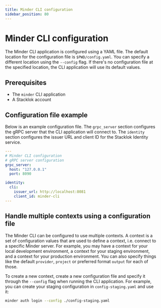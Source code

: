 ```yaml
---
title: Minder CLI configuration
sidebar_position: 80
---
```


# Minder CLI configuration

The Minder CLI application is configured using a YAML file. The default location for the configuration file
is `$PWD/config.yaml`. You can specify a different location using the `--config` flag. If there's no configuration 
file at the specified location, the CLI application will use its default values.

## Prerequisites

* The `minder` CLI application
* A Stacklok account

## Configuration file example

Below is an example configuration file. The `grpc_server` section configures the gRPC server that the CLI
application will connect to. The `identity` section configures the issuer URL and client ID for the
Stacklok Identity service.

```yaml
---
# Minder CLI configuration
# gRPC server configuration
grpc_server:
  host: "127.0.0.1"
  port: 8090

identity:
  cli:
    issuer_url: http://localhost:8081
    client_id: minder-cli
---
```

## Handle multiple contexts using a configuration file 

The Minder CLI can be configured to use multiple contexts. A context is a set of configuration values that
are used to define a context, i.e. connect to a specific Minder server. For example, you may have a context for your local
development environment, a context for your staging environment, and a context for your production
environment. You can also specify things like the default `provider`, `project` or preferred format `output`
for each of those.

To create a new context, create a new configuration file and specify it through the `--config` flag when running the
CLI application. For example, you can create your staging configuration in `config-staging.yaml` and use it:

```bash
minder auth login --config ./config-staging.yaml
```
